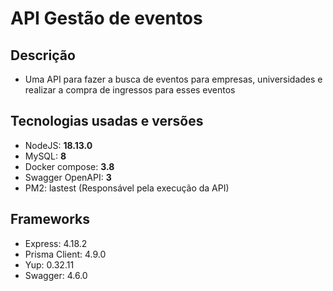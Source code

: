# API Gestão de eventos

## Descrição
  - Uma API para fazer a busca de eventos para empresas, universidades e realizar a compra de ingressos para esses eventos

## Tecnologias usadas e versões
  - NodeJS: **18.13.0**
  - MySQL: **8**
  - Docker compose: **3.8**
  - Swagger OpenAPI: **3**
  - PM2: lastest (Responsável pela execução da API)

## Frameworks
  - Express: 4.18.2
  - Prisma Client: 4.9.0
  - Yup: 0.32.11
  - Swagger: 4.6.0